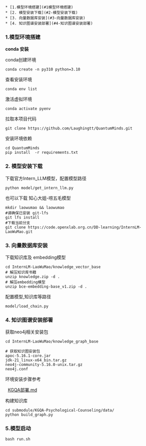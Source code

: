 <!-- TOC -->

    * [1.模型环境搭建](#1模型环境搭建)
    * [2. 模型安装下载](#2-模型安装下载)
    * [3. 向量数据库安装](#3-向量数据库安装)
    * [4. 知识图谱安装部署](#4-知识图谱安装部署)

<!-- TOC -->

### 1.模型环境搭建

**conda 安装**

conda创建环境

```shell
conda create -n py310 python=3.10
```

查看安装环境

```shell
conda env list
```

激活虚拟环境

```shell
conda activate pyenv
```

拉取本项目代码

```shell
git clone https://github.com/Laughingtt/QuantumMinds.git
```

安装环境依赖

```shell
cd QuantumMinds 
pip install  -r requirements.txt
```

### 2. 模型安装下载

下载官方Intern_LLM模型，配置模型路径

```shell
python model/get_intern_llm.py 
```

也可以下载 知心大姐-唠五毛模型

```shell
mkdir laowumao && laowumao
#请确保已安装 git-lfs
git lfs install
#下载当前分支
git clone https://code.openxlab.org.cn/DD-learning/InternLM-LaoWuMao.git
```

### 3. 向量数据库安装

下载知识库及 embedding模型

```shell
cd InternLM-LaoWuMao/knowledge_vector_base
# 解压知识库书籍
unzip knowledge.zip -d .
# 解压embedding模型
unzip bce-embedding-base_v1.zip -d .
```

配置模型,知识库等路径

```shell
model/load_chain.py
```

### 4. 知识图谱安装部署

获取neo4j相关安装包

```shell
cd InternLM-LaoWuMao/knowledge_graph_base

# 获取知识图安装包
apoc-5.16.1-core.jar	
jdk-21_linux-x64_bin.tar.gz	
neo4j-community-5.16.0-unix.tar.gz	
neo4j.conf
```

环境安装步骤参考

&nbsp;
[KGQA部署.md](KGQA%B2%BF%CA%F0.md)

构建知识库

```shell
cd submodule/KGQA-Psychological-Counseling/data/
python build_graph.py
```

### 5.模型启动

```shell
bash run.sh
```